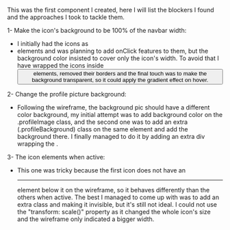 This was the first component I created, here I will list the blockers I found and the approaches I took to tackle them.

1- Make the icon's background to be 100% of the navbar width:

- I initially had the icons as <li> elements and was planning to add onClick features to them, but the background color insisted to cover only the icon's width. To avoid that I have wrapped the icons inside <button> elements, removed their borders and the final touch was to make the background transparent, so it could apply the gradient effect on hover.

2- Change the profile picture background:

- Following the wireframe, the background pic should have a different color background, my initial attempt was to add background color on the .profileImage class, and the second one was to add an extra (.profileBackground) class on the same element and add the background there. I finally managed to do it by adding an extra div wrapping the <img>.

3- The icon elements when active:

- This one was tricky because the first icon does not have an <hr> element below it on the wireframe, so it behaves differently than the others when active. The best I managed to come up with was to add an extra class and making it invisible, but it's still not ideal. I could not use the "transform: scale()" property as it changed the whole icon's size and the wireframe only indicated a bigger width.
